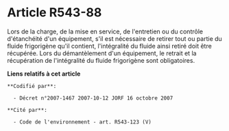 # Article R543-88

Lors de la charge, de la mise en service, de l'entretien ou du contrôle d'étanchéité d'un équipement, s'il est nécessaire de
retirer tout ou partie du fluide frigorigène qu'il contient, l'intégralité du fluide ainsi retiré doit être récupérée. Lors
du démantèlement d'un équipement, le retrait et la récupération de l'intégralité du fluide frigorigène sont obligatoires.

**Liens relatifs à cet article**

	**Codifié par**:

	  - Décret n°2007-1467 2007-10-12 JORF 16 octobre 2007

	**Cité par**:

	  - Code de l'environnement - art. R543-123 (V)
